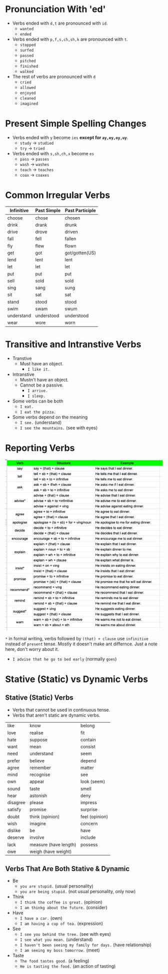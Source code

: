 # Pronunciation With 'ed'

- Verbs ended with `d,t` are pronounced with `id`.
  - `wanted`
  - `ended`
- Verbs ended with `p,f,s,ch,sh,k` are pronounced with `t`.
  - `stopped`
  - `surfed`
  - `passed`
  - `pitched`
  - `finished`
  - `walked`
- The rest of verbs are pronounced with `d`
  - `cried`
  - `allowed`
  - `enjoyed`
  - `cleaned`
  - `imagined`

# Present Simple Spelling Changes

- Verbs ended with `y` become `ies` **except for `ay,ey,oy,uy`**.
  - `study` -> `studied`
  - `try` -> `tried`
- Verbs ended with `s,sh,ch,x` become `es`
  - `pass` -> `passes`
  - `wash` -> `washes`
  - `teach` -> `teaches`
  - `coax` -> `coaxes`

# Common Irregular Verbs
| Infinitive | Past Simple | Past Participle |
| ---------- | ----------- | --------------- |
| choose     | chose       | chosen          |
| drink      | drank       | drunk           |
| drive      | drove       | driven          |
| fall       | fell        | fallen          |
| fly        | flew        | flown           |
| get        | got         | got/gotten(US)  |
| lend       | lent        | lent            |
| let        | let         | let             |
| put        | put         | put             |
| sell       | sold        | sold            |
| sing       | sang        | sung            |
| sit        | sat         | sat             |
| stand      | stood       | stood           |
| swim       | swam        | swum            |
| understand | understood  | understood      |
| wear       | wore        | worn            |

# Transitive and Intranstive Verbs

- Transtive
  - Must have an object.
    - `I like it.`
- Intranstive
  - Mustn't have an object.
  - Cannot be a passive.
    - `I arrive.`
    - `I sleep.`
- Some verbs can be both
  - `I eat.`
  - `I eat the pizza.`
- Some verbs depend on the meaning
  - `I see.` (understand)
  - `I see the mountains.` (see with eyes)

# Reporting Verbs

![reported-verbs](reported-verbs.png)

`*` in formal writing, verbs followed by `(that) + clause` use `infinitive` instead of `present` tense. Mostly it doesn't make ant differnce. Just a note here, don't worry about it.

- `I advise that he go to bed early` (normally `goes`)


# Stative (Static) vs Dynamic Verbs

## Stative (Static) Verbs

- Verbs that cannot be used in continuous tense.
- Verbs that aren't static are dynamic verbs.

|          |                       |                |
| -------- | --------------------- | -------------- |
| like     | know                  | belong         |
| love     | realise               | fit            |
| hate     | suppose               | contain        |
| want     | mean                  | consist        |
| need     | understand            | seem           |
| prefer   | believe               | depend         |
| agree    | remember              | matter         |
| mind     | recognise             | see            |
| own      | appear                | look (seem)    |
| sound    | taste                 | smell          |
| hear     | astonish              | deny           |
| disagree | please                | impress        |
| satisfy  | promise               | surprise       |
| doubt    | think (opinion)       | feel (opinion) |
| wish     | imagine               | concern        |
| dislike  | be                    | have           |
| deserve  | involve               | include        |
| lack     | measure (have length) | possess        |
| owe      | weigh (have weight)   |                |

## Verbs That Are Both Stative & Dynamic

- Be
  - `you are stupid.` (usual personality)
  - `you are being stupid.` (not usual personality, only now)
- Think
  - `I think the coffee is great.` (opinion)
  - `I am thinkg about the future.` (consider)
- Have
  - `I have a car.` (own)
  - `I am having a cup of tea.` (expression)
- See
  - `I see you behind the tree.` (see with eyes)
  - `I see what you mean.` (understand)
  - `I haven't been seeing my family for days.` (have relationship)
  - `I am seeing my boss tomorrow.` (meet)
- Taste
  - `The food tastes good.` (a feeling)
  - `He is tasting the food.` (an action of tasting)
